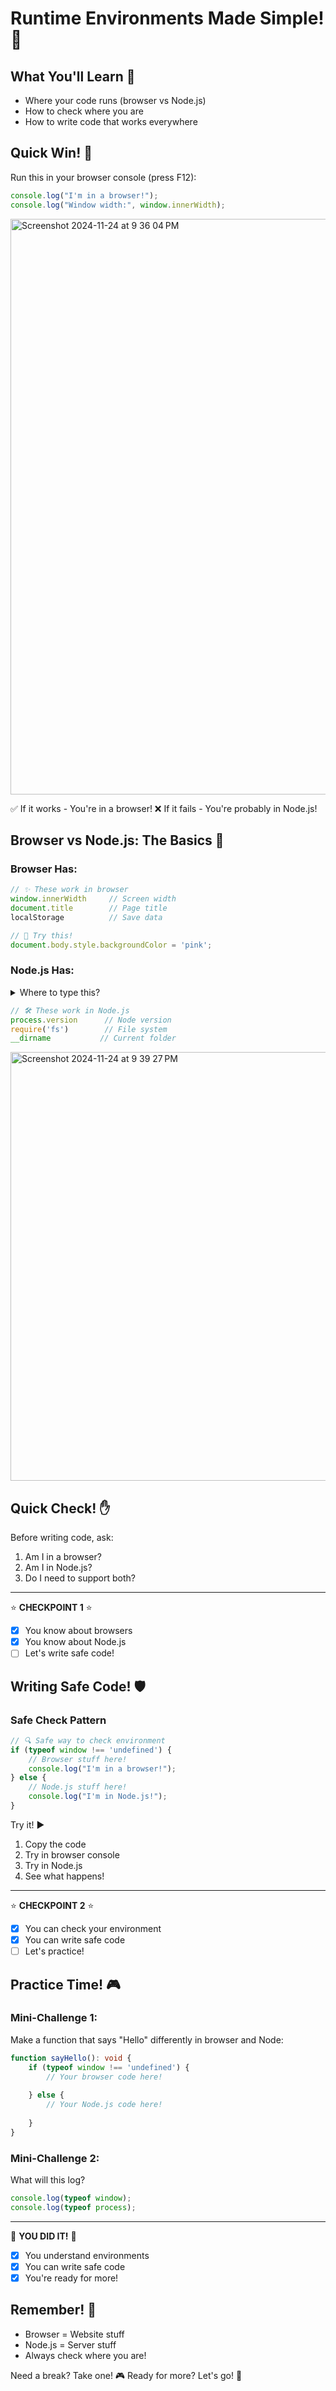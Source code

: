 # Runtime Environments Made Simple! 🚀
<!-- Doc type - Knowledge Pill 💊 -->

## What You'll Learn 🎯
- Where your code runs (browser vs Node.js)
- How to check where you are
- How to write code that works everywhere

## Quick Win! 🌟
Run this in your browser console (press F12):
```typescript
console.log("I'm in a browser!");
console.log("Window width:", window.innerWidth);
```
<img width="921" alt="Screenshot 2024-11-24 at 9 36 04 PM" src="https://github.com/user-attachments/assets/fce1fa79-2792-465b-9165-eaef57ceb2fd">

✅ If it works - You're in a browser!
❌ If it fails - You're probably in Node.js!

## Browser vs Node.js: The Basics 🔄

### Browser Has:
```typescript
// ✨ These work in browser
window.innerWidth     // Screen width
document.title        // Page title
localStorage          // Save data

// 🎨 Try this!
document.body.style.backgroundColor = 'pink';
```

### Node.js Has:
<details>
    <summary>
        Where to type this?
    </summary>
</details>

```typescript
// 🛠️ These work in Node.js
process.version      // Node version
require('fs')        // File system
__dirname           // Current folder
```
<img width="686" alt="Screenshot 2024-11-24 at 9 39 27 PM" src="https://github.com/user-attachments/assets/240a3a4b-4b74-481a-93c0-f590cc98f28e">


## Quick Check! ✋
Before writing code, ask:
1. Am I in a browser?
2. Am I in Node.js?
3. Do I need to support both?

---
⭐ **CHECKPOINT 1** ⭐
- [x] You know about browsers
- [x] You know about Node.js
- [ ] Let's write safe code!

## Writing Safe Code! 🛡️

### Safe Check Pattern
```typescript
// 🔍 Safe way to check environment
if (typeof window !== 'undefined') {
    // Browser stuff here!
    console.log("I'm in a browser!");
} else {
    // Node.js stuff here!
    console.log("I'm in Node.js!");
}
```

Try it! ▶️
1. Copy the code
2. Try in browser console
3. Try in Node.js
4. See what happens!

---
⭐ **CHECKPOINT 2** ⭐
- [x] You can check your environment
- [x] You can write safe code
- [ ] Let's practice!

## Practice Time! 🎮

### Mini-Challenge 1:
Make a function that says "Hello" differently in browser and Node:
```typescript
function sayHello(): void {
    if (typeof window !== 'undefined') {
        // Your browser code here!
        
    } else {
        // Your Node.js code here!
        
    }
}
```

### Mini-Challenge 2:
What will this log?
```typescript
console.log(typeof window);
console.log(typeof process);
```

---
🎉 **YOU DID IT!** 🎉
- [x] You understand environments
- [x] You can write safe code
- [x] You're ready for more!

## Remember! 🧠
- Browser = Website stuff
- Node.js = Server stuff
- Always check where you are!

Need a break? Take one! 🎮
Ready for more? Let's go! 🚀
